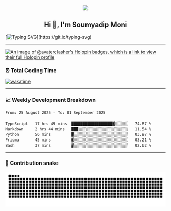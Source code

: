 <div id="header" align="center">
  <img src=https://media.giphy.com/media/du3J3cXyzhj75IOgvA/giphy.gif width="200"/>
</div>

<h2 align="center">Hi 👋, I'm Soumyadip Moni</h2>

[![Typing SVG](https://readme-typing-svg.herokuapp.com?duration=10000&center=true&vCenter=true&width=800&height=30&lines=Hello+this+is+Soumyadip+Moni+Welcome+to+my+Github+page.)](https://git.io/typing-svg)

---

[![An image of @avaterclasher's Holopin badges, which is a link to view their full Holopin profile](https://holopin.me/avaterclasher)](https://holopin.io/@avaterclasher)


### ⏰ Total Coding Time

  <!-- [![Netlify Status](https://api.netlify.com/api/v1/badges/004a42e2-d3ce-4f79-b62e-b6fe3789b72e/deploy-status)](https://app.netlify.com/sites/soumyadipmoni/deploys) -->
  [![wakatime](https://wakatime.com/badge/user/75822f7d-3ec3-4e58-8d48-631194fcaf9c.svg)](https://wakatime.com/@75822f7d-3ec3-4e58-8d48-631194fcaf9c)
  <!-- <img src="https://backend.codecrafters.io/progress/dns-server/d895ab31-dde9-470e-acf7-d626002794d8"/> -->

<!-- ### 🔥 My Stats -->

<!--![Wakatime stats](https://github-readme-stats.vercel.app/api/wakatime?username=AvaterClasher&theme=react) -->
<!-- ![Top Langs](https://github-readme-stats.vercel.app/api/top-langs/?username=getlost01&layout=compact&langs_count=10&theme=react) -->
<!-- ![Wakatime stats](https://github-readme-stats.vercel.app/api/wakatime?username=getlost01&theme=react) -->

---

<!-- ### ⚙️ My Projects

#### Full-Stack Projects :

- [Intelli-Kanban](https://github.com/getlost01/Intelli-Kanban)
- [Web Tools](https://github.com/getlost01/web-tools-gl01)
- [Blogging Web APIs](https://github.com/getlost01/Postgre-APIs-App)
- [Inventory App](https://github.com/getlost01/InventoryAppFrontend)
- [UIET Connect](https://github.com/getlost01/UietConnect)
- [Meal Planner](https://github.com/getlost01/meal-planner-API)
- [Voting Management System](https://github.com/getlost01/VotingManagmentSystem)
- [ABitShort](https://github.com/getlost01/linkshortner)
- [File Share App](https://github.com/getlost01/dlink-share)

#### Web Store Extensions

- [Color Tools and Dropper](https://github.com/getlost01/color-picker-updated)
- [Site Saver](https://github.com/getlost01/site-saver)
- [CP Calendar](https://github.com/getlost01/cp-contest-calender)

#### Frontend Projects :

- [Country Search](https://github.com/getlost01/country-search)
- [Portfolio Site](https://github.com/getlost01/portfolio.github.io)
- [Quiz App Templates](https://github.com/getlost01/quiz-template)

#### GitBook

- [GFG-POTD](https://gl01.gitbook.io/gfg-editorials)

<a href="https://github.com/getlost01/getlost01/tree/main/projects"><kbd> <br> Veiw all of my projects <br> </kbd></a>

---

-->

<!-- ### :hammer_and_wrench: Languages and Tools

<div>
  <img src="https://cdn.jsdelivr.net/gh/devicons/devicon/icons/javascript/javascript-original.svg" alt="Javascript" width="40" height="40"/>&nbsp;
  <img src="https://cdn.jsdelivr.net/gh/devicons/devicon/icons/typescript/typescript-original.svg" alt="Typescript" width="40" height="40"/>&nbsp;
  <img src="https://cdn.jsdelivr.net/gh/devicons/devicon/icons/cplusplus/cplusplus-original.svg" alt="C++" width="40" height="40"/>&nbsp;
  <img src="https://cdn.jsdelivr.net/gh/devicons/devicon/icons/c/c-original.svg" alt="C++" width="40" height="40"/>&nbsp;
  <img src="https://cdn.jsdelivr.net/gh/devicons/devicon/icons/nextjs/nextjs-original.svg" alt="C++" width="40" height="40"/>&nbsp;
  <img src="https://cdn.jsdelivr.net/gh/devicons/devicon/icons/react/react-original.svg" alt="C++" width="40" height="40"/>&nbsp;
  <img src="https://cdn.jsdelivr.net/gh/devicons/devicon/icons/go/go-original.svg" alt="C++" width="40" height="40"/>&nbsp;
  <img src="https://cdn.jsdelivr.net/gh/devicons/devicon/icons/rust/rust-plain.svg" alt="C++" width="40" height="40"/>&nbsp;
</div>

---

-->

### 📈 Weekly Development Breakdown

<!--START_SECTION:waka-->

```txt
From: 25 August 2025 - To: 01 September 2025

TypeScript   17 hrs 49 mins  ██████████████████▓░░░░░░   74.87 %
Markdown     2 hrs 44 mins   ███░░░░░░░░░░░░░░░░░░░░░░   11.54 %
Python       56 mins         █░░░░░░░░░░░░░░░░░░░░░░░░   03.97 %
Prisma       45 mins         ▓░░░░░░░░░░░░░░░░░░░░░░░░   03.21 %
Bash         37 mins         ▓░░░░░░░░░░░░░░░░░░░░░░░░   02.62 %
```

<!--END_SECTION:waka-->

---

### 🐍 Contribution snake

![Snake animation](https://github.com/AvaterClasher/AvaterClasher/blob/output/github-contribution-grid-snake-dark.svg)
